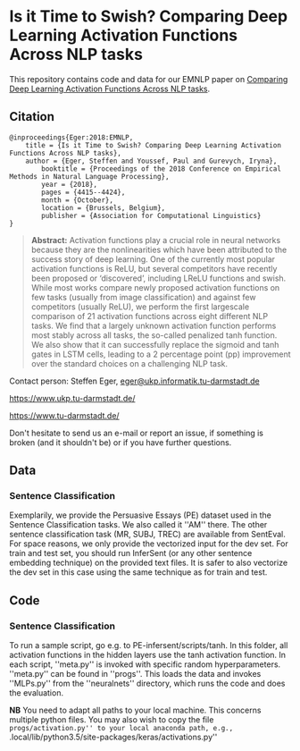 # Is it Time to Swish? Comparing Deep Learning Activation Functions Across NLP tasks 

This repository contains code and data for our EMNLP paper on [Comparing Deep Learning Activation Functions Across NLP tasks](http://aclweb.org/anthology/D18-1472). 

## Citation 

```
@inproceedings{Eger:2018:EMNLP,
	title = {Is it Time to Swish? Comparing Deep Learning Activation Functions Across NLP tasks},
	author = {Eger, Steffen and Youssef, Paul and Gurevych, Iryna},
        booktitle = {Proceedings of the 2018 Conference on Empirical Methods in Natural Language Processing},
        year = {2018},
        pages = {4415--4424},
        month = {October},
        location = {Brussels, Belgium},
        publisher = {Association for Computational Linguistics}
}
```
> **Abstract:** Activation functions play a crucial role in neural networks because they are the nonlinearities which have been attributed to the success story of deep learning. One of the currently most popular activation functions is ReLU, but several competitors have recently been proposed or ‘discovered’, including LReLU functions and swish. While most works compare newly proposed activation functions on few tasks (usually from image classification) and against few competitors (usually ReLU), we perform the first largescale comparison of 21 activation functions across eight different NLP tasks. We find that a largely unknown activation function performs most stably across all tasks, the so-called penalized tanh function. We also show that it can successfully replace the sigmoid and tanh gates in LSTM cells, leading to a 2 percentage point (pp) improvement over the standard choices on a challenging NLP task. 


Contact person: Steffen Eger, eger@ukp.informatik.tu-darmstadt.de

https://www.ukp.tu-darmstadt.de/

https://www.tu-darmstadt.de/


Don't hesitate to send us an e-mail or report an issue, if something is broken (and it shouldn't be) or if you have further questions.

## Data

### Sentence Classification

Exemplarily, we provide the Persuasive Essays (PE) dataset used in the Sentence Classification tasks. We also called it ''AM'' there.
The other sentence classification task (MR, SUBJ, TREC) are available from SentEval. For space reasons, we only provide the vectorized input for the dev set. For train and test set, you should run InferSent (or any other sentence embedding technique) on the provided text files. It is safer to also vectorize the dev set in this case using the same technique as for train and test.

## Code

### Sentence Classification

To run a sample script, go e.g. to PE-infersent/scripts/tanh. In this folder, all activation functions in the hidden layers use the tanh activation function. In each script, ''meta.py'' is invoked with specific random hyperparameters. ''meta.py'' can be found in ''progs''. This loads the data and invokes ''MLPs.py'' from the ''neuralnets'' directory, which runs the code and does the evaluation. 

**NB** You need to adapt all paths to your local machine. This concerns multiple python files. You may also wish to copy the file ``progs/activation.py'' to your local anaconda path, e.g., ``.local/lib/python3.5/site-packages/keras/activations.py''


